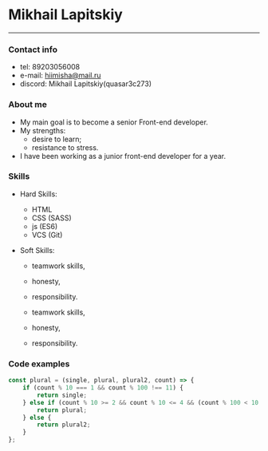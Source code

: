 # Mikhail Lapitskiy
___
### Contact info

- tel: 89203056008
- e-mail: hiimisha@mail.ru
- discord: Mikhail Lapitskiy(quasar3c273)

### About me

- My main goal is to become a senior Front-end developer.
- My strengths:
    - desire to learn;
    - resistance to stress.
- I have been working as a junior front-end developer for a year.

### Skills

- Hard Skills:

    - HTML
    - CSS (SASS)
    - js (ES6)
    - VCS (Git)

- Soft Skills:

    - teamwork skills,
    - honesty,
    - responsibility.

  - teamwork skills,
  - honesty,
  - responsibility.

### Code examples

```js
const plural = (single, plural, plural2, count) => {
    if (count % 10 === 1 && count % 100 !== 11) {
        return single;
    } else if (count % 10 >= 2 && count % 10 <= 4 && (count % 100 < 10 || count % 100 >= 20)) {
        return plural;
    } else {
        return plural2;
    }
};
```
